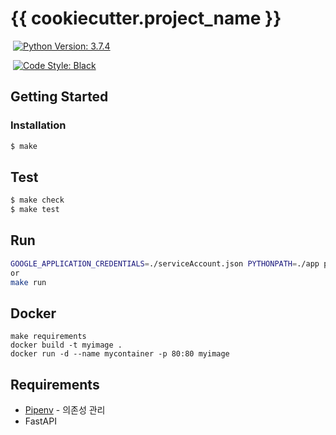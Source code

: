 # {{ cookiecutter.project_name }}

&nbsp;[![Python Version: 3.7.4](https://badgen.net/badge/python/3.7.4/blue)](https://docs.python.org/3.7.4/)

&nbsp;[![Code Style: Black](https://badgen.net/badge/code%20style/black/black)](https://github.com/ambv/black)


## Getting Started


### Installation

```sh
$ make
```

## Test

```sh
$ make check
$ make test
```


## Run

``` sh
GOOGLE_APPLICATION_CREDENTIALS=./serviceAccount.json PYTHONPATH=./app python ./run.py
or
make run
```

## Docker

```
make requirements
docker build -t myimage .
docker run -d --name mycontainer -p 80:80 myimage
```


## Requirements

<!-- TODO: Describe stack of this project -->

* [Pipenv](https://github.com/pypa/pipenv) - 의존성 관리
* FastAPI